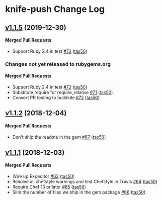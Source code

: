 # knife-push Change Log

<!-- latest_release 1.1.5 -->
## [v1.1.5](https://github.com/chef/knife-push/tree/v1.1.5) (2019-12-30)

#### Merged Pull Requests
- Support Ruby 2.4 in test [#73](https://github.com/chef/knife-push/pull/73) ([tas50](https://github.com/tas50))
<!-- latest_release -->

<!-- release_rollup since=1.1.2 -->
### Changes not yet released to rubygems.org

#### Merged Pull Requests
- Support Ruby 2.4 in test [#73](https://github.com/chef/knife-push/pull/73) ([tas50](https://github.com/tas50)) <!-- 1.1.5 -->
- Substitute require for require_relative [#71](https://github.com/chef/knife-push/pull/71) ([tas50](https://github.com/tas50)) <!-- 1.1.4 -->
- Convert PR testing to buildkite [#72](https://github.com/chef/knife-push/pull/72) ([tas50](https://github.com/tas50)) <!-- 1.1.3 -->
<!-- release_rollup -->

<!-- latest_stable_release -->
## [v1.1.2](https://github.com/chef/knife-push/tree/v1.1.2) (2018-12-04)

#### Merged Pull Requests
- Don&#39;t ship the readme in the gem [#67](https://github.com/chef/knife-push/pull/67) ([tas50](https://github.com/tas50))
<!-- latest_stable_release -->

## [v1.1.1](https://github.com/chef/knife-push/tree/v1.1.1) (2018-12-03)

#### Merged Pull Requests
- Wire up Expeditor [#63](https://github.com/chef/knife-push/pull/63) ([tas50](https://github.com/tas50))
- Resolve all chefstyle warnings and test Chefstyle in Travis [#64](https://github.com/chef/knife-push/pull/64) ([tas50](https://github.com/tas50))
- Require Chef 13 or later [#65](https://github.com/chef/knife-push/pull/65) ([tas50](https://github.com/tas50))
- Slim the number of files we ship in the gem package [#66](https://github.com/chef/knife-push/pull/66) ([tas50](https://github.com/tas50))